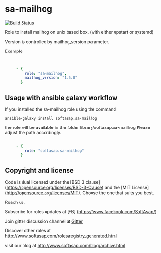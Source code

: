 sa-mailhog
==========

[![Build Status](https://travis-ci.org/softasap/sa-mailhog.svg?branch=master)](https://travis-ci.org/softasap/sa-mailhog)


Role to install mailhog on unix based box. (with either upstart or systemd)

Version is controlled by  mailhog_version parameter.


Example:

```YAML


     - {
         role: "sa-mailhog",
         mailhog_version: "1.6.0"
       }

```


Usage with ansible galaxy workflow
----------------------------------

If you installed the sa-mailhog role using the command

`
   ansible-galaxy install softasap.sa-mailhog
`

the role will be available in the folder library/softasap.sa-mailhog
Please adjust the path accordingly.

```YAML

     - {
         role: "softasap.sa-mailhog"
       }

```



Copyright and license
---------------------

Code is dual licensed under the [BSD 3 clause] (https://opensource.org/licenses/BSD-3-Clause) and the [MIT License] (http://opensource.org/licenses/MIT). Choose the one that suits you best.

Reach us:

Subscribe for roles updates at [FB] (https://www.facebook.com/SoftAsap/)

Join gitter discussion channel at [Gitter](https://gitter.im/softasap)

Discover other roles at  http://www.softasap.com/roles/registry_generated.html

visit our blog at http://www.softasap.com/blog/archive.html


